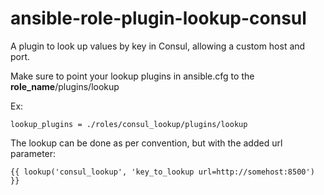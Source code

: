 # ansible-role-plugin-lookup-consul

A plugin to look up values by key in Consul, allowing a custom host and port.

Make sure to point your lookup plugins in ansible.cfg to the <strong>role_name</strong>/plugins/lookup

Ex:
```
lookup_plugins = ./roles/consul_lookup/plugins/lookup
```

The lookup can be done as per convention, but with the added url parameter:
```
{{ lookup('consul_lookup', 'key_to_lookup url=http://somehost:8500') }}
```

